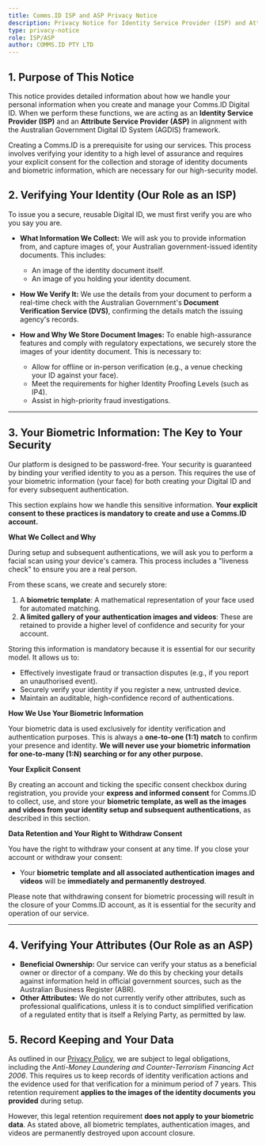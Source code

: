 ```yaml
---
title: Comms.ID ISP and ASP Privacy Notice
description: Privacy Notice for Identity Service Provider (ISP) and Attribute Service Provider (ASP) roles
type: privacy-notice
role: ISP/ASP
author: COMMS.ID PTY LTD
---
```


## **1. Purpose of This Notice**

This notice provides detailed information about how we handle your personal information when you create and manage your Comms.ID Digital ID. When we perform these functions, we are acting as an **Identity Service Provider (ISP)** and an **Attribute Service Provider (ASP)** in alignment with the Australian Government Digital ID System (AGDIS) framework.

Creating a Comms.ID is a prerequisite for using our services. This process involves verifying your identity to a high level of assurance and requires your explicit consent for the collection and storage of identity documents and biometric information, which are necessary for our high-security model.

## **2. Verifying Your Identity (Our Role as an ISP)**

To issue you a secure, reusable Digital ID, we must first verify you are who you say you are.

- **What Information We Collect:** We will ask you to provide information from, and capture images of, your Australian government-issued identity documents. This includes:

  - An image of the identity document itself.
  - An image of you holding your identity document.

- **How We Verify It:** We use the details from your document to perform a real-time check with the Australian Government's **Document Verification Service (DVS)**, confirming the details match the issuing agency's records.

- **How and Why We Store Document Images:** To enable high-assurance features and comply with regulatory expectations, we securely store the images of your identity document. This is necessary to:
  - Allow for offline or in-person verification (e.g., a venue checking your ID against your face).
  - Meet the requirements for higher Identity Proofing Levels (such as IP4).
  - Assist in high-priority fraud investigations.

---

## **3. Your Biometric Information: The Key to Your Security**

Our platform is designed to be password-free. Your security is guaranteed by binding your verified identity to you as a person. This requires the use of your biometric information (your face) for both creating your Digital ID and for every subsequent authentication.

This section explains how we handle this sensitive information. **Your explicit consent to these practices is mandatory to create and use a Comms.ID account.**

**What We Collect and Why**

During setup and subsequent authentications, we will ask you to perform a facial scan using your device's camera. This process includes a "liveness check" to ensure you are a real person.

From these scans, we create and securely store:

1. A **biometric template**: A mathematical representation of your face used for automated matching.
2. **A limited gallery of your authentication images and videos**: These are retained to provide a higher level of confidence and security for your account.

Storing this information is mandatory because it is essential for our security model. It allows us to:

- Effectively investigate fraud or transaction disputes (e.g., if you report an unauthorised event).
- Securely verify your identity if you register a new, untrusted device.
- Maintain an auditable, high-confidence record of authentications.

**How We Use Your Biometric Information**

Your biometric data is used exclusively for identity verification and authentication purposes. This is always a **one-to-one (1:1) match** to confirm your presence and identity. **We will never use your biometric information for one-to-many (1:N) searching or for any other purpose.**

**Your Explicit Consent**

By creating an account and ticking the specific consent checkbox during registration, you provide your **express and informed consent** for Comms.ID to collect, use, and store your **biometric template, as well as the images and videos from your identity setup and subsequent authentications**, as described in this section.

**Data Retention and Your Right to Withdraw Consent**

You have the right to withdraw your consent at any time. If you close your account or withdraw your consent:

- Your **biometric template and all associated authentication images and videos** will be **immediately and permanently destroyed**.

Please note that withdrawing consent for biometric processing will result in the closure of your Comms.ID account, as it is essential for the security and operation of our service.

---

## **4. Verifying Your Attributes (Our Role as an ASP)**

- **Beneficial Ownership:** Our service can verify your status as a beneficial owner or director of a company. We do this by checking your details against information held in official government sources, such as the Australian Business Register (ABR).
- **Other Attributes:** We do not currently verify other attributes, such as professional qualifications, unless it is to conduct simplified verification of a regulated entity that is itself a Relying Party, as permitted by law.

## **5. Record Keeping and Your Data**

As outlined in our [Privacy Policy][privacy-policy], we are subject to legal obligations, including the _Anti-Money Laundering and Counter-Terrorism Financing Act 2006_. This requires us to keep records of identity verification actions and the evidence used for that verification for a minimum period of 7 years. This retention requirement **applies to the images of the identity documents you provided** during setup.

However, this legal retention requirement **does not apply to your biometric data**. As stated above, all biometric templates, authentication images, and videos are permanently destroyed upon account closure.

[privacy-policy]: #
[terms-of-use]: #
[privacy-identity-services]: #
[privacy-identity-exchange]: #
[relying-party-agreement]: #

